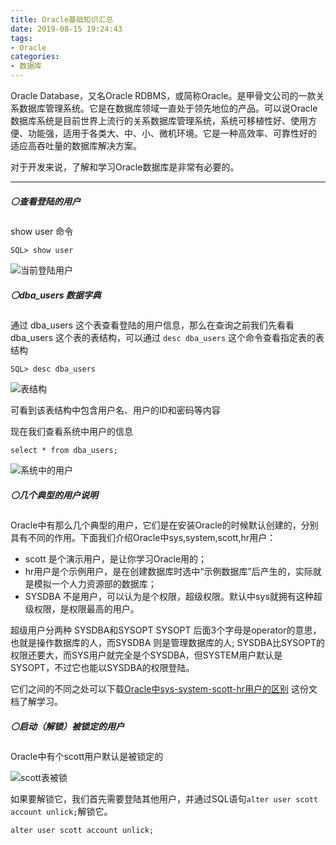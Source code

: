 ```yaml
---
title: Oracle基础知识汇总
date: 2019-08-15 19:24:43
tags:
- Oracle
categories:
- 数据库
---
```


Oracle Database，又名Oracle RDBMS，或简称Oracle。是甲骨文公司的一款关系数据库管理系统。它是在数据库领域一直处于领先地位的产品。可以说Oracle数据库系统是目前世界上流行的关系数据库管理系统，系统可移植性好、使用方便、功能强，适用于各类大、中、小、微机环境。它是一种高效率、可靠性好的 适应高吞吐量的数据库解决方案。

对于开发来说，了解和学习Oracle数据库是非常有必要的。

<!-- more -->

*********************

##### ⚪查看登陆的用户

show user 命令

```
SQL> show user
```

![当前登陆用户](TIM20190315193636.png)

##### ⚪dba_users 数据字典

通过 dba_users 这个表查看登陆的用户信息，那么在查询之前我们先看看 dba_users 这个表的表结构，可以通过 `desc dba_users` 这个命令查看指定表的表结构

```
SQL> desc dba_users
```
![表结构](TIM20190315193905.png)

可看到该表结构中包含用户名、用户的ID和密码等内容

现在我们查看系统中用户的信息
```
select * from dba_users;
```
![系统中的用户](TIM20190315194654.png)


##### ⚪几个典型的用户说明

Oracle中有那么几个典型的用户，它们是在安装Oracle的时候默认创建的，分别具有不同的作用。下面我们介绍Oracle中sys,system,scott,hr用户：

- scott 是个演示用户，是让你学习Oracle用的；
- hr用户是个示例用户，是在创建数据库时选中“示例数据库”后产生的，实际就是模拟一个人力资源部的数据库；
- SYSDBA 不是用户，可以认为是个权限，超级权限。默认中sys就拥有这种超级权限，是权限最高的用户。

超级用户分两种 SYSDBA和SYSOPT
SYSOPT 后面3个字母是operator的意思，也就是操作数据库的人，而SYSDBA 则是管理数据库的人;
SYSDBA比SYSOPT的权限还要大，而SYS用户就完全是个SYSDBA，但SYSTEM用户默认是SYSOPT，不过它也能以SYSDBA的权限登陆。

它们之间的不同之处可以下载[Oracle中sys-system-scott-hr用户的区别](Oracle中sys-system-scott-hr用户的区别.doc) 这份文档了解学习。


##### ⚪启动（解锁）被锁定的用户

Oracle中有个scott用户默认是被锁定的

![scott表被锁](TIM20190315201123.png)

如果要解锁它，我们首先需要登陆其他用户，并通过SQL语句`alter user scott account unlick;`解锁它。

```
alter user scott account unlick;
```
